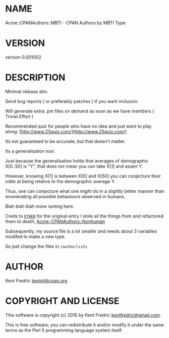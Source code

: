 # NAME

Acme::CPANAuthors::MBTI - CPAN Authors by MBTI Type

# VERSION

version 0.001002

# DESCRIPTION

Minimal release atm.

Send bug reports ( or preferably patches ) if you want inclusion.

Will generate extra .pm files on demand as soon as we have members ( Trivial Effort )

Recommended quiz for people who have no idea and just want to play along: [http://www.25quiz.com/](http://www.25quiz.com/)

Its not guaranteed to be accurate, but that doesn't matter.

Its a generalisation tool.

Just because the generalisation holds that averages of demographic X\[0..50\] is "Y",
that does not mean you can take X\[1\] and assert Y.

However, knowing X\[1\] is between X\[0\] and X\[50\] you can conjecture their odds
at being relative to the demographic average Y.

Thus, one can conjecture what one _might_ do in a slightly better manner than enumerating
all possible behaviours observed in humans.

Blah blah blah more ranting here.

Creds to [`ETHER`](https://metacpan.org/author/ETHER) for the original entry I stole
all the things from and refactored them to death, [Acme::CPANAuthors::Nonhuman](https://metacpan.org/pod/Acme::CPANAuthors::Nonhuman)

Subsequently, my source file is a lot smaller and needs about 3 variables modifed to make a new type.

So just change the files in `/authorlists`

# AUTHOR

Kent Fredric <kentnl@cpan.org>

# COPYRIGHT AND LICENSE

This software is copyright (c) 2015 by Kent Fredric <kentfredric@gmail.com>.

This is free software; you can redistribute it and/or modify it under
the same terms as the Perl 5 programming language system itself.
